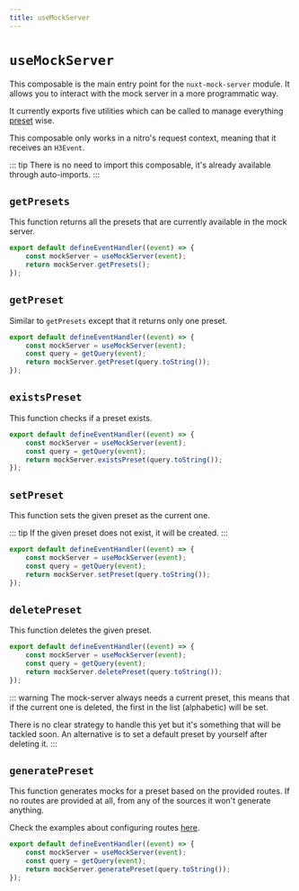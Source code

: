 ```yaml
---
title: useMockServer
---
```


# `useMockServer`

This composable is the main entry point for the `nuxt-mock-server` module. It allows you to interact with the mock server in a more programmatic way.

It currently exports five utilities which can be called to manage everything <a href="./presets">preset</a> wise.

This composable only works in a nitro's request context, meaning that it receives an `H3Event`.

::: tip
There is no need to import this composable, it's already available through auto-imports.
:::

## `getPresets`

This function returns all the presets that are currently available in the mock server.

```ts
export default defineEventHandler((event) => {
    const mockServer = useMockServer(event);
    return mockServer.getPresets();
});
```

## `getPreset`

Similar to `getPresets` except that it returns only one preset.

```ts
export default defineEventHandler((event) => {
    const mockServer = useMockServer(event);
    const query = getQuery(event);
    return mockServer.getPreset(query.toString());
});
```

## `existsPreset`

This function checks if a preset exists.

```ts
export default defineEventHandler((event) => {
    const mockServer = useMockServer(event);
    const query = getQuery(event);
    return mockServer.existsPreset(query.toString());
});
```

## `setPreset`

This function sets the given preset as the current one.

::: tip
If the given preset does not exist, it will be created.
:::

```ts
export default defineEventHandler((event) => {
    const mockServer = useMockServer(event);
    const query = getQuery(event);
    return mockServer.setPreset(query.toString());
});
```

## `deletePreset`

This function deletes the given preset.

```ts
export default defineEventHandler((event) => {
    const mockServer = useMockServer(event);
    const query = getQuery(event);
    return mockServer.deletePreset(query.toString());
});
```

::: warning
The mock-server always needs a current preset, this means that if the current one is deleted, the first in the list (alphabetic) will be set.

There is no clear strategy to handle this yet but it's something that will be tackled soon.
An alternative is to set a default preset by yourself after deleting it.
:::

## `generatePreset`

This function generates mocks for a preset based on the provided routes.
If no routes are provided at all, from any of the sources it won't generate anything.

Check the examples about configuring routes <a href="../configuration#defining-options">here</a>.

```ts
export default defineEventHandler((event) => {
    const mockServer = useMockServer(event);
    const query = getQuery(event);
    return mockServer.generatePreset(query.toString());
});
```